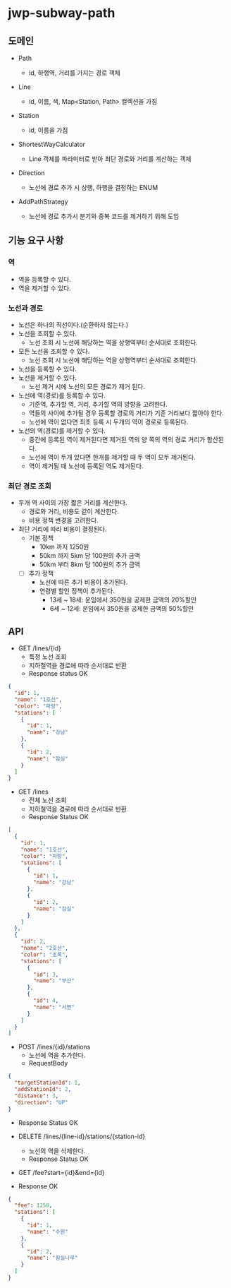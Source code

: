 # jwp-subway-path

## 도메인

- Path
    - id, 하행역, 거리를 가지는 경로 객체

- Line
    - id, 이름, 색, Map<Station, Path> 컬렉션을 가짐

- Station
    - id, 이름을 가짐

- ShortestWayCalculator
    - Line 객체를 파라미터로 받아 최단 경로와 거리를 계산하는 객체

- Direction
    - 노선에 경로 추가 시 상행, 하행을 결정하는 ENUM

- AddPathStrategy
    - 노선에 경로 추가시 분기와 중복 코드를 제거하기 위해 도입

## 기능 요구 사항

### 역

- 역을 등록할 수 있다.
- 역을 제거할 수 있다.

### 노선과 경로

- 노선은 하나의 직선이다.(순환하지 않는다.)
- 노선을 조회할 수 있다.
    - 노선 조회 시 노선에 해당하는 역을 상행역부터 순서대로 조회한다.
- 모든 노선을 조회할 수 있다.
    - 노선 조회 시 노선에 해당하는 역을 상행역부터 순서대로 조회한다.
- 노선을 등록할 수 있다.
- 노선을 제거할 수 있다.
    - 노선 제거 시에 노선의 모든 경로가 제거 된다.
- 노선에 역(경로)를 등록할 수 있다.
    - 기준역, 추가할 역, 거리, 추가할 역의 방향을 고려한다.
    - 역들의 사이에 추가될 경우 등록할 경로의 거리가 기존 거리보다 짧아야 한다.
    - 노선에 역이 없다면 최초 등록 시 두개의 역이 경로로 등록된다.
- 노선의 역(경로)를 제거할 수 있다.
    - 중간에 등록된 역이 제거된다면 제거된 역의 양 쪽의 역의 경로 거리가 합산된다.
    - 노선에 역이 두개 있다면 한개를 제거할 때 두 역이 모두 제거된다.
    - 역이 제거될 때 노선에 등록된 역도 제거된다.

### 최단 경로 조회

- 두개 역 사이의 가장 짧은 거리를 계산한다.
    - 경로와 거리, 비용도 같이 계산한다.
    - 비용 정책 변경을 고려한다.
- 최단 거리에 따라 비용이 결정된다.
    - 기본 정책
        - 10km 까지 1250원
        - 50km 까지 5km 당 100원의 추가 금액
        - 50km 부터 8km 당 100원의 추가 금액
    - [ ] 추가 정책
        - 노선에 따른 추가 비용이 추가된다.
        - 연령별 할인 정책이 추가된다.
            - 13세 ~ 18세: 운임에서 350원을 공제한 금액의 20%할인
            - 6세 ~ 12세: 운임에서 350원을 공제한 금액의 50%할인

## API

- GET /lines/{id}
    - 특정 노선 조회
    - 지하철역을 경로에 따라 순서대로 반환
    - Response status OK

```json
{
  "id": 1,
  "name": "1호선",
  "color": "파랑",
  "stations": [
    {
      "id": 1,
      "name": "강남"
    },
    {
      "id": 2,
      "name": "잠실"
    }
  ]
}
```

- GET /lines
    - 전체 노선 조회
    - 지하철역을 경로에 따라 순서대로 반환
    - Response Status OK

```json
[
  {
    "id": 1,
    "name": "1호선",
    "color": "파랑",
    "stations": [
      {
        "id": 1,
        "name": "강남"
      },
      {
        "id": 2,
        "name": "잠실"
      }
    ]
  },
  {
    "id": 2,
    "name": "2호선",
    "color": "초록",
    "stations": [
      {
        "id": 3,
        "name": "부산"
      },
      {
        "id": 4,
        "name": "서면"
      }
    ]
  }
]
```

- POST /lines/{id}/stations
    - 노선에 역을 추가한다.
    - RequestBody

```json
{
  "targetStationId": 1,
  "addStationId": 2,
  "distance": 3,
  "direction": "UP"
}
```

- Response Status OK

- DELETE /lines/{line-id}/stations/{station-id}
    - 노선의 역을 삭제한다.
    - Response Status OK

- GET /fee?start={id}&end={id}
- Response OK

```json
{
  "fee": 1250,
  "stations": [
    {
      "id": 1,
      "name": "수원"
    },
    {
      "id": 2,
      "name": "잠실나루"
    }
  ]
}

```
